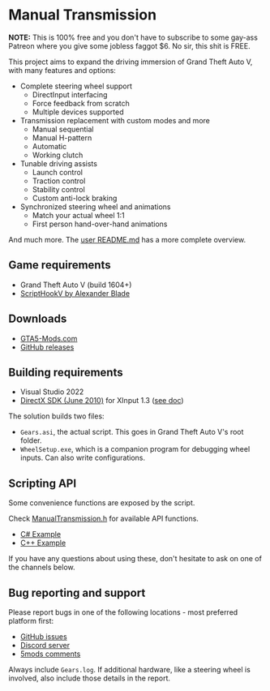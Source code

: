 [comment]: # (GitHub README.md)

# Manual Transmission

**NOTE:** This is 100% free and you don't have to subscribe to some gay-ass Patreon where you give some jobless faggot $6. No sir, this shit is FREE.

This project aims to expand the driving immersion of Grand Theft Auto V, with many features and options:

* Complete steering wheel support
  * DirectInput interfacing
  * Force feedback from scratch
  * Multiple devices supported
* Transmission replacement with custom modes and more
  * Manual sequential
  * Manual H-pattern
  * Automatic
  * Working clutch
* Tunable driving assists
  * Launch control
  * Traction control
  * Stability control
  * Custom anti-lock braking
* Synchronized steering wheel and animations
  * Match your actual wheel 1:1
  * First person hand-over-hand animations

And much more. The [user README.md](doc/README.md) has a more complete overview.

## Game requirements

* Grand Theft Auto V (build 1604+)
* [ScriptHookV by Alexander Blade](http://www.dev-c.com/gtav/scripthookv/)

## Downloads

* [GTA5-Mods.com](https://www.gta5-mods.com/scripts/manual-transmission-ikt)
* [GitHub releases](https://github.com/E66666666/GTAVManualTransmission/releases)

## Building requirements

* Visual Studio 2022
* [DirectX SDK (June 2010)](https://www.microsoft.com/en-us/download/details.aspx?id=6812) for XInput 1.3 ([see doc](doc/notes.md))

The solution builds two files:

* `Gears.asi`, the actual script. This goes in Grand Theft Auto V's root folder.
* `WheelSetup.exe`, which is a companion program for debugging wheel inputs. Can also write configurations.

## Scripting API  

Some convenience functions are exposed by the script.

Check [ManualTransmission.h](https://github.com/E66666666/GTAVManualTransmission/blob/master/Gears/ManualTransmission.h) for available API functions.

* [C# Example](https://gist.github.com/E66666666/d11cdbd9800ad73efeff612374349347)
* [C++ Example](https://gist.github.com/E66666666/59390733b366cad4638901ae5fcfd046)

If you have any questions about using these, don't hesitate to ask on one of the channels below.

## Bug reporting and support

Please report bugs in one of the following locations - most preferred platform first:

* [GitHub issues](https://github.com/E66666666/GTAVManualTransmission/issues/new)
* [Discord server](https://discord.gg/VrrAEV4j4b)
* [5mods comments](https://www.gta5-mods.com/scripts/manual-transmission-ikt#comments_tab)

Always include `Gears.log`. If additional hardware, like a steering wheel is involved, also include those details in the report.
